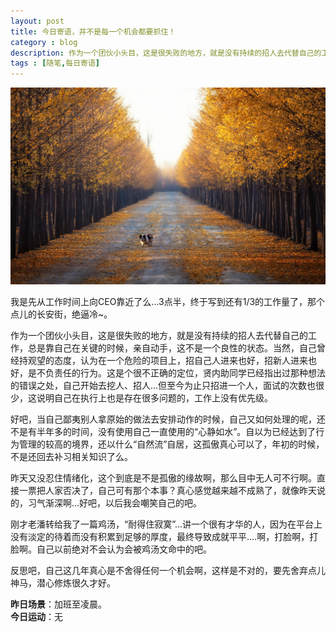 ```yaml
---
layout: post
title: 今日寄语，并不是每一个机会都要抓住！
category : blog
description: 作为一个团伙小头目，这是很失败的地方，就是没有持续的招人去代替自己的工作，总是靠自己在关键的时候，亲自动手，这不是一个良性的状态。当然，自己曾经持观望的态度，认为在一个危险的项目上，招自己人进来也好，招新人进来也好，是不负责任的行为。这是个很不正确的定位，贤内助同学已经指出过那种想法的错误之处，自己开始去挖人、招人...但至今为止只招进一个人，面试的次数也很少，这说明自己在执行上也是存在很多问题的，工作上没有优先级。  
tags : [随笔,每日寄语]
---
```


![](/assets/images/post/20141104.jpg)

我是先从工作时间上向CEO靠近了么...3点半，终于写到还有1/3的工作量了，那个点儿的长安街，绝逼冷~。  

作为一个团伙小头目，这是很失败的地方，就是没有持续的招人去代替自己的工作，总是靠自己在关键的时候，亲自动手，这不是一个良性的状态。当然，自己曾经持观望的态度，认为在一个危险的项目上，招自己人进来也好，招新人进来也好，是不负责任的行为。这是个很不正确的定位，贤内助同学已经指出过那种想法的错误之处，自己开始去挖人、招人...但至今为止只招进一个人，面试的次数也很少，这说明自己在执行上也是存在很多问题的，工作上没有优先级。  

好吧，当自己鄙夷别人拿原始的做法去安排动作的时候，自己又如何处理的呢，还不是有半年多的时间，没有使用自己一直使用的“心静如水”。自以为已经达到了行为管理的较高的境界，还以什么“自然流”自居，这孤傲真心可以了，年初的时候，不是还回去补习相关知识了么。  

昨天又没忍住情绪化，这个到底是不是孤傲的缘故啊，那么目中无人可不行啊。直接一票把人家否决了，自己可有那个本事？真心感觉越来越不成熟了，就像昨天说的，习气渐深啊…好吧，以后我会嘲笑自己的吧。  

刚才老潘转给我了一篇鸡汤，“耐得住寂寞”…讲一个很有才华的人，因为在平台上没有淡定的待着而没有积累到足够的厚度，最终导致成就平平....啊，打脸啊，打脸啊。自己以前绝对不会认为会被鸡汤文命中的吧。  

反思吧，自己这几年真心是不舍得任何一个机会啊，这样是不对的，要先舍弃点儿神马，潜心修炼很久才好。  

**昨日场景**：加班至凌晨。  
**今日运动**：无

